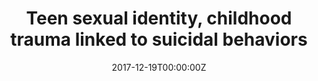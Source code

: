 ---
date: '2017-12-19T00:00:00Z'
external_link: https://web.archive.org/web/20210616054626/https://www.nbcnews.com/feature/nbc-out/teen-sexual-identity-childhood-trauma-linked-suicidal-behaviors-n831076
image:
  focal_point: Smart
original_link: https://www.nbcnews.com/feature/nbc-out/teen-sexual-identity-childhood-trauma-linked-suicidal-behaviors-n831076
summary: Both LGBQ sexual identity and traumatic experiences in childhood are linked
  to a heightened risk of suicidal thoughts and behaviors, U.S. researchers say. To
  examine the relationships among teen sexual identity, childhood trauma and suicide
  risk, Clements-Nolle and colleagues enrolled approximately 5,000 students from 97
  high schools in Nevada to fill out questionnaires and answer questions about their
  sexual identity and exposure to adverse childhood experiences. Sexual identity was
  also linked to risk of suicidal thinking. Compared with heterosexual students with
  no ACEs, LGB and questioning students overall were three times more likely to report
  suicidal thoughts. Future research should evaluate whether interventions that support
  families with sexual minority youth and promote acceptance of adolescent sexual
  identity can also impact childhood victimization and household dysfunction, said
  Clements-Nolle.
title: Teen sexual identity, childhood trauma linked to suicidal behaviors
---
